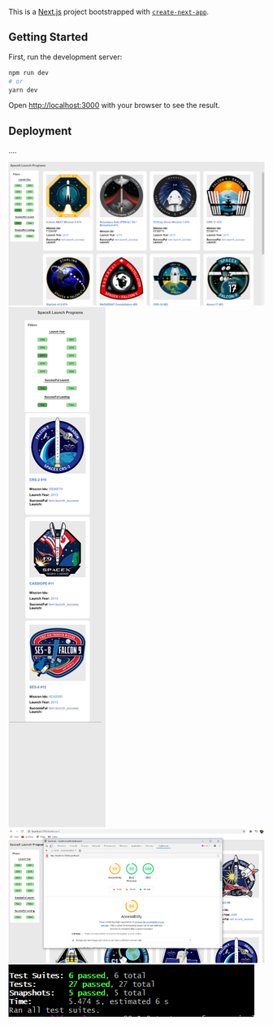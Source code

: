 This is a [Next.js](https://nextjs.org/) project bootstrapped with [`create-next-app`](https://github.com/vercel/next.js/tree/canary/packages/create-next-app).

## Getting Started

First, run the development server:

```bash
npm run dev
# or
yarn dev
```

Open [http://localhost:3000](http://localhost:3000) with your browser to see the result.

## Deployment

....

![Desktop Screenshot](https://github.com/demukeshchouhan/spacex/blob/master/public/screenshot/screenshot1.PNG)
![Mobile screenshot](https://github.com/demukeshchouhan/spacex/blob/master/public/screenshot/mobile_SS.png)
![Lighthouse screenshot](https://github.com/demukeshchouhan/spacex/blob/master/public/screenshot/lighthouse.PNG)
![testcase screenshot](https://github.com/demukeshchouhan/spacex/blob/master/public/screenshot/test.PNG)
